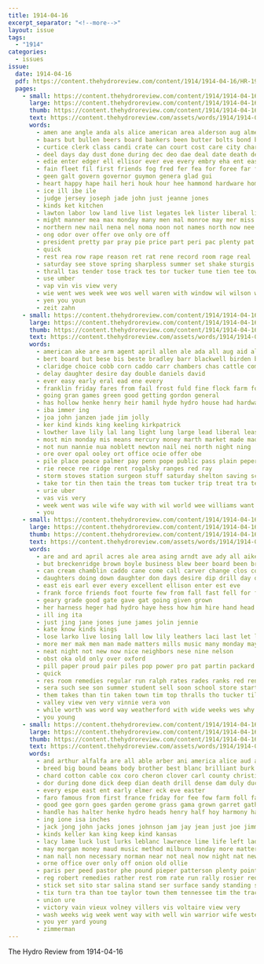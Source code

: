 ```yaml
---
title: 1914-04-16
excerpt_separator: "<!--more-->"
layout: issue
tags:
  - "1914"
categories:
  - issues
issue:
  date: 1914-04-16
  pdf: https://content.thehydroreview.com/content/1914/1914-04-16/HR-1914-04-16.pdf
  pages:
    - small: https://content.thehydroreview.com/content/1914/1914-04-16/small/HR-1914-04-16-01.jpg
      large: https://content.thehydroreview.com/content/1914/1914-04-16/large/HR-1914-04-16-01.jpg
      thumb: https://content.thehydroreview.com/content/1914/1914-04-16/thumbnails/HR-1914-04-16-01.jpg
      text: https://content.thehydroreview.com/assets/words/1914/1914-04-16/HR-1914-04-16-01.txt
      words:
        - amen ane angle anda als alice american area alderson aug almer are and april ary ave age ante ago aud all apa ake
        - baars but bullen beers board bankers been butter bolts bond best bor bend bet better bros bere bas bows brought burford
        - curtice clerk class candi crate can court cost care city char coffey con chord cream cares caner caddo cone come county chief change case cane cold
        - deel days day dust done during dec deo dae deal date death den doss dot dare
        - edie enter edger ell ellisor ever eve every embry eha ent eastern ead
        - fain fleet fil first friends fog fred fer fea for foree far fields friday farm from frank fancy file fill
        - geen galt govern governor guymon genera glad gui
        - heart happy hape hail heri houk hour hee hammond hardware home hydro hott hine has house hoth hand hall handle hot hold held head
        - ice ill ibe ile
        - judge jersey joseph jade john just jeanne jones
        - kinds ket kitchen
        - lawton labor low land live list legates lek lister liberal livi last long lowing life lawson lean
        - might manner mea max monday many men mal monroe may mer miss mine
        - northern new nail nena nel noma noon not names north now nee nistor near needle
        - ong odor over offer ove only ore off
        - president pretty par pray pie price part peri pac plenty pat per pehl perfect purcell peed pro pee
        - quick
        - rest rea row rape reason ret rat rene record room rage real
        - saturday see stove spring sharpless summer set shake sturgis second show sprung streets stay short sup six sale south season sch saab stable special states state shawnee scott sood surprise suit shanice
        - thrall tas tender tose track tes tor tucker tune tien tee town take times than tag then taken tumm thi texas tae toe ten them tum the try
        - use umber
        - vap vin vis view very
        - wie went wes week wee wos well waren with window wil wilson work ward wall wan wood wily while winter will wright was wai why
        - yen you youn
        - zeit zahn
    - small: https://content.thehydroreview.com/content/1914/1914-04-16/small/HR-1914-04-16-02.jpg
      large: https://content.thehydroreview.com/content/1914/1914-04-16/large/HR-1914-04-16-02.jpg
      thumb: https://content.thehydroreview.com/content/1914/1914-04-16/thumbnails/HR-1914-04-16-02.jpg
      text: https://content.thehydroreview.com/assets/words/1914/1914-04-16/HR-1914-04-16-02.txt
      words:
        - american ake are arm agent april allen ale ada all aug aid ald and
        - bert board but bese bis beste bradley barr blackwell birden brad bet braden block bail bridgeport butter bunch basket bond bank best bud bartgis buyers briley buyer been
        - claridge choice cobb corn caddo carr chambers chas cattle come county came cotta cost can city con cat collins count call clyde curt cad card cook
        - delay daughter desire day double daniels david
        - ever easy early eral ead ene every
        - franklin friday fares from fail frost fuld fine flock farm foster forget fountain felton first for fee fost fil fire
        - going gran games green good getting gordon general
        - has hollow henke henry heir hamil hyde hydro house had hardware heen her home har hite hie hoops
        - iba immer ing
        - joa john janzen jade jim jolly
        - ker kind kinds king keeling kirkpatrick
        - lowther lave lily lal lang light lung large lead liberal leas lone laden loan lows linna last low
        - most min monday mis means mercury money marth market made madey miller may
        - not nun nannie nua noblett newton nail nei north night ning
        - ore over opal ooley ort office ocie offer obe
        - pile place peace palmer pay penn pope public pass plain peper promise pare pauls part post price president present
        - rie reece ree ridge rent rogalsky ranges red ray
        - storm stoves station surgeon stuff saturday shelton saving scott schol supper silo sale special sae school son sell sit sein sister side seen star sunday sutton surprise sheriff sark see story sick subject sun sat smith soon
        - take tor tin then tain the treas tom tucker trip treat tra terra thane thad tas top tam toward tick ton
        - urie uber
        - vas vis very
        - week went was wile wife way with wil world wee williams want wate will write well
        - you
    - small: https://content.thehydroreview.com/content/1914/1914-04-16/small/HR-1914-04-16-03.jpg
      large: https://content.thehydroreview.com/content/1914/1914-04-16/large/HR-1914-04-16-03.jpg
      thumb: https://content.thehydroreview.com/content/1914/1914-04-16/thumbnails/HR-1914-04-16-03.jpg
      text: https://content.thehydroreview.com/assets/words/1914/1914-04-16/HR-1914-04-16-03.txt
      words:
        - are and ard april acres ale area asing arndt ave ady all aikens aid ask anti alfalfa ang
        - but breckenridge brown boyle business blew beer board been bring boys brush blizzard brothers bein boy best born button beat busi bran big books bank
        - can cream chamblin caddo cane come call carver change clos cost church city cherok cure course county chance cough came college count class corn
        - daughters doing down daughter don days desire dip drill day date death does
        - east eis earl ever every excellent ellison enter est eve
        - frank force friends foot fourte few from fall fast fell for farm fing far fore first ford fin forget
        - geary grade good gate gave gat going given grown
        - her harness heger had hydro haye hess how him hire hand head home high hundred hard hin has half husband hole holes horse
        - ill ing ita
        - just jing jane jones june james jolin jennie
        - kate know kinds kings
        - lose larko live losing lall low lily leathers laci last let las lady like large leota little lot line list lange left lover loan lila
        - more mer mak men man made matters mills music many monday may most market mond mens mal mature members must matter mon money
        - neat night not new now nice neighbors nese nine nelson
        - obst oka old only over oxford
        - pill paper proud pair piles pop power pro pat partin packard pounds per pure price pay part pleasant point penny pile pack plant present
        - quick
        - res room remedies regular run ralph rates rades ranks red reno rais
        - sera such see son summer student sell soon school store start sit state slight shanks saving seed service sins short scott snow suit sees ser sea shown style sunday saturday smith spring show sella stock season settle spare stand stones
        - them takes than tin taken town tim top thralls tho tucker till thy the test thar tap touch
        - valley view ven very vinnie vera von
        - while worth was word way weatherford with wide weeks wes why well write worst work williams will wheat week woods white wee wilson witt worl wear want wait wind
        - you young
    - small: https://content.thehydroreview.com/content/1914/1914-04-16/small/HR-1914-04-16-04.jpg
      large: https://content.thehydroreview.com/content/1914/1914-04-16/large/HR-1914-04-16-04.jpg
      thumb: https://content.thehydroreview.com/content/1914/1914-04-16/thumbnails/HR-1914-04-16-04.jpg
      text: https://content.thehydroreview.com/assets/words/1914/1914-04-16/HR-1914-04-16-04.txt
      words:
        - and arthur alfalfa are all able arber ani america alice aud august amos ath april
        - breed big bound beams body brother best blanc brilliant burk barber bayard bark bone bei brush better bay boers breaker blane bass ber bara brothers bloom boat but breeding been bible black blanch brown bas bostic
        - chard cotton cable cox coro cheron clover carl county christian case cost count cross con card cot cherie cases coco can corn colt cam class common care child cream company colony church cedar
        - dor during done dick deep dian death drill dense dam duly duc dollie darling days day due dear date down
        - every espe east ent early elmer eck eve easter
        - faro famous from first france friday for fee fow farm foll fair frank fed field fire fancy fields ferer fortune fly fenelon flyer florida francis french fallen found flowers fite fellow flower
        - good gee gorn goes garden gerome grass gama grown garret gather garrison gallon grand georgia given gray ghost
        - handle has halter henke hydro heads henry half hoy harmony hand had hums how hands hol house hour hicke hem hart herndon howard horse home high hattie heen him her
        - ing ione isa inches
        - jack jong john jacks jones johnson jam jay jean just joe jimmie jim jules jess jolin
        - kinds keller kan king keep kind kansas
        - lacy lame luck lust lurks leblanc lawrence lime life left lady land list lier little leo lovely live less litle lowing lal large lamer lawson last lowe lurk leeds living
        - may morgan money maud music method milburn monday more matter min mon mules missouri miss mou mean mealy miles mile moore mister mat mer much mildred mignon mabel maker manner most mare mens marie milo myrtle mooring moe
        - nan nall non necessary norman near not neal now night nat new neill november nunn north
        - orne office over only off onion old ollie
        - paris per peed pastor phe pound pieper patterson plenty points purdy prince pat pitzer pounds priday past pack pas proper paper person pro patches pay piles
        - reg robert remedies rather rest rom rate run rally rosier red running rock robe res robertson ready race
        - stick set sito star salina stand ser surface sandy standing station straw spring swab seal saving service smooth sick she stallion stands soll saturday subject sin short such sunday soros south sit sands state sum sleet sad said stock sire soon states stack salt standard sharp sister show seed second six surprise sens sun sible sunda stiff sor spray see spain sap sat slate strong season
        - tix turn tra than toe taylor town them tennessee tim the track tory trees then trunk take telling tree thor tan ture taken
        - union ure
        - victory vain vieux volney villers vis voltaire view very
        - wash weeks wig week went way with well win warrior wife western white work while weather water writer west window wide was wait winter weight will wire wilkes wood want ways woods
        - you yer yard young
        - zimmerman
---
```


The Hydro Review from 1914-04-16

<!--more-->

